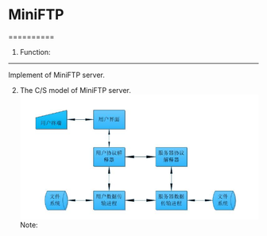 # MiniFTP
==========
1. Function:
---------
Implement of MiniFTP server.<br>

2. The C/S model of MiniFTP server.
![image](https://github.com/qinchao0525/MiniFTP/blob/master/pictures/C_S.jpg)<br>
Note:<br>

